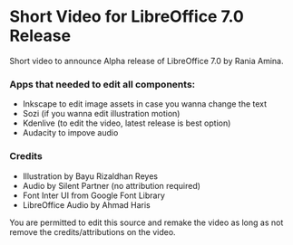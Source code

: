 # Short Video for LibreOffice 7.0 Release

Short video to announce Alpha release of LibreOffice 7.0 by Rania Amina.

### Apps that needed to edit all components:

- Inkscape to edit image assets in case you wanna change the text
- Sozi (if you wanna edit illustration motion)
- Kdenlive (to edit the video, latest release is best option)
- Audacity to impove audio

### Credits

- Illustration by Bayu Rizaldhan Reyes
- Audio by Silent Partner (no attribution required)
- Font Inter UI from Google Font Library
- LibreOffice Audio by Ahmad Haris

You are permitted to edit this source and remake the video as long as not remove the credits/attributions on the video. 
